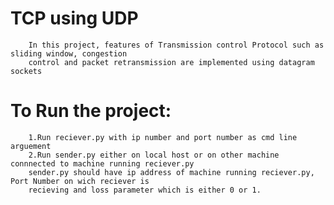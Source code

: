 # TCP using UDP
		In this project, features of Transmission control Protocol such	as sliding window, congestion 
		control and packet retransmission are implemented using datagram sockets

# To Run the project:
		1.Run reciever.py with ip number and port number as cmd line arguement
		2.Run sender.py either on local host or on other machine connnected to machine running reciever.py
		sender.py should have ip address of machine running reciever.py, Port Number on wich reciever is 
		recieving and loss parameter which is either 0 or 1.